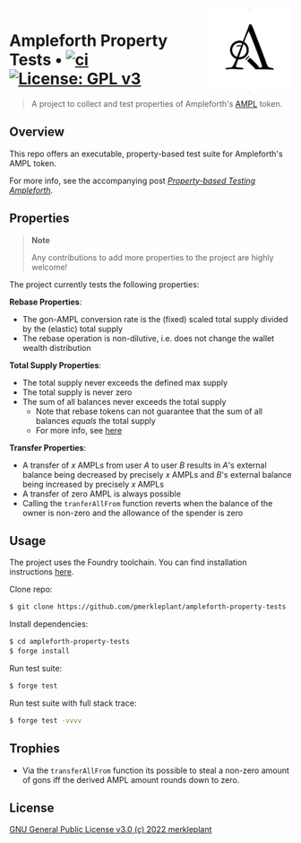 <img align="right" width="150" height="150" top="100" src="./assets/logo.png">

# Ampleforth Property Tests • [![ci](https://github.com/pmerkleplant/ampleforth-property-tests/actions/workflows/unit-tests.yml/badge.svg)](https://github.com/pmerkleplant/ampleforth-property-tests/actions/workflows/unit-tests.yml) [![License: GPL v3](https://img.shields.io/badge/License-GPLv3-blue.svg)](https://www.gnu.org/licenses/gpl-3.0)

> A project to collect and test properties of Ampleforth's [AMPL](https://docs.ampleforth.org/learn/about-the-ampleforth-protocol) token.


## Overview

This repo offers an executable, property-based test suite for Ampleforth's AMPL token.

For more info, see the accompanying post [_Property-based Testing Ampleforth_](https://garden.merkleplant.xyz/post/property-based-testing-ampleforth/).


## Properties

> **Note**
>
> Any contributions to add more properties to the project are highly welcome!

The project currently tests the following properties:

**Rebase Properties**:

- The gon-AMPL conversion rate is the (fixed) scaled total supply divided by the (elastic) total supply
- The rebase operation is non-dilutive, i.e. does not change the wallet wealth distribution

**Total Supply Properties**:

- The total supply never exceeds the defined max supply
- The total supply is never zero
- The sum of all balances never exceeds the total supply
    - Note that rebase tokens can not guarantee that the sum of all balances _equals_ the total supply
    - For more info, see [here](https://github.com/ampleforth/ampleforth-contracts/blob/ab5abe27fc5b107d9acacd9199809760f35a2ac7/contracts/UFragments.sol#L35-L37)

**Transfer Properties**:

- A transfer of _x_ AMPLs from user _A_ to user _B_ results in _A_'s external balance being decreased by precisely _x_
  AMPLs and _B_'s external balance being increased by precisely _x_ AMPLs
- A transfer of zero AMPL is always possible
- Calling the `tranferAllFrom` function reverts when the balance of the owner is non-zero and the allowance of the spender
  is zero


## Usage

The project uses the Foundry toolchain. You can find installation instructions [here](https://getfoundry.sh/).

Clone repo:
```bash
$ git clone https://github.com/pmerkleplant/ampleforth-property-tests
```

Install dependencies:
```bash
$ cd ampleforth-property-tests
$ forge install
```

Run test suite:
```bash
$ forge test
```

Run test suite with full stack trace:
```bash
$ forge test -vvvv
```

## Trophies

* Via the `transferAllFrom` function its possible to steal a non-zero amount of gons iff the derived AMPL amount rounds down to zero.

## License

[GNU General Public License v3.0 (c) 2022 merkleplant](./LICENSE)
